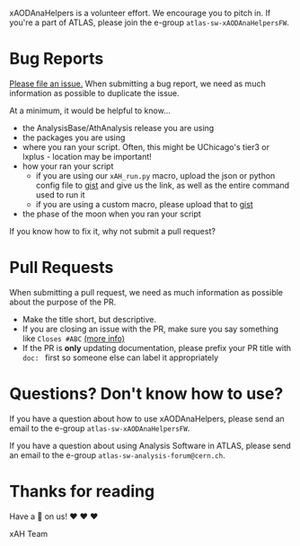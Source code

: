 xAODAnaHelpers is a volunteer effort. We encourage you to pitch in. If you're a part of ATLAS, please join the e-group `atlas-sw-xAODAnaHelpersFW`.

# Bug Reports

[Please file an issue.](https://github.com/UCATLAS/xAODAnaHelpers/issues/new) When submitting a bug report, we need as much information as possible to duplicate the issue.

At a minimum, it would be helpful to know...
* the AnalysisBase/AthAnalysis release you are using
* the packages you are using
* where you ran your script. Often, this might be UChicago's tier3 or lxplus - location may be important!
* how your ran your script
  * if you are using our `xAH_run.py` macro, upload the json or python config file to [gist](https://gist.github.com) and give us the link, as well as the entire command used to run it
  * if you are using a custom macro, please upload that to [gist](https://gist.github.com)
* the phase of the moon when you ran your script

If you know how to fix it, why not submit a pull request?

# Pull Requests

When submitting a pull request, we need as much information as possible about the purpose of the PR.

* Make the title short, but descriptive.
* If you are closing an issue with the PR, make sure you say something like `Closes #ABC` [(more info)](https://github.com/blog/1506-closing-issues-via-pull-requests)
* If the PR is **only** updating documentation, please prefix your PR title with `doc: ` first so someone else can label it appropriately

# Questions? Don't know how to use?

If you have a question about how to use xAODAnaHelpers, please send an email to the e-group `atlas-sw-xAODAnaHelpersFW`.

If you have a question about using Analysis Software in ATLAS, please send an email to the e-group `atlas-sw-analysis-forum@cern.ch`.

# Thanks for reading

Have a :beer: on us! :heart: :heart: :heart:

xAH Team
